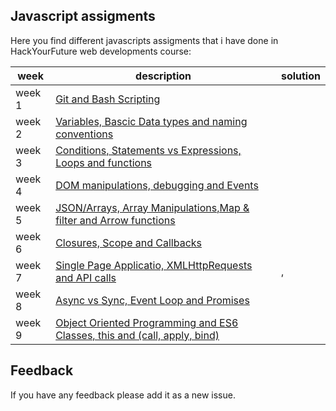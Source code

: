 ## Javascript assigments
Here you find different javascripts assigments that i have done in HackYourFuture web developments course:

week  | description | solution
------------- | ------------- | -------------
  week 1 | [Git and Bash Scripting](https://github.com/HackYourFuture/JavaScript1/blob/master/Week1/MAKEME.md)                                          |
  week 2 | [Variables, Bascic Data types and naming conventions](https://github.com/HackYourFuture/JavaScript1/blob/master/Week2/MAKEME.md)                |
  week 3 | [Conditions, Statements vs Expressions, Loops and functions](https://github.com/HackYourFuture/JavaScript1/blob/master/Week3/MAKEME.md)         |
  week 4 | [DOM manipulations, debugging and Events](https://github.com/HackYourFuture/JavaScript2/blob/master/Week1/MAKEME.md)|
  week 5 | [JSON/Arrays, Array Manipulations,Map & filter and Arrow functions ](https://github.com/HackYourFuture/JavaScript2/blob/master/Week2/MAKEME.md) |
  week 6 | [Closures, Scope and Callbacks ](https://github.com/HackYourFuture/JavaScript2/blob/master/Week3/MAKEME.md)|
  week 7 | [Single Page Applicatio, XMLHttpRequests and API calls](https://github.com/HackYourFuture/JavaScript3/blob/master/Week1/MAKEME.md) |, 
  week 8 | [Async vs Sync, Event Loop and Promises](https://github.com/HackYourFuture/JavaScript3/tree/master/Week2) |
  week 9 | [Object Oriented Programming and ES6 Classes, this and (call, apply, bind)](https://github.com/HackYourFuture/JavaScript3/blob/master/Week3/MAKEME.md) |

## Feedback
If you have any feedback please add it as a new issue.